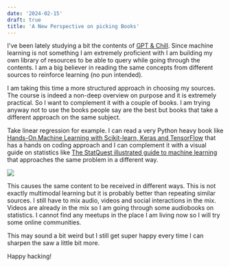 ```yaml
---
date: '2024-02-15'
draft: true
title: 'A New Perspective on picking Books'
---
```


I've been lately studying a bit the contents of [GPT & Chill](https://www.gptandchill.ai/leetcode-for-ml). Since machine learning is not something I am extremely proficient with I am building my own library of resources to be able to query while going through the contents. I am a big believer in reading the same concepts from different sources to reinforce learning (no pun intended).

I am taking this time a more structured approach in choosing my sources. The course is indeed a non-deep overview on purpose and it is extremely practical. So I want to complement it with a couple of books. I am trying anyway not to use the books people say are the best but books that take a different approach on the same subject.

Take linear regression for example. I can read a very Python heavy book like [Hands-On Machine Learning with Scikit-learn, Keras and TensorFlow](https://learning.oreilly.com/library/view/hands-on-machine-learning/9781492032632/) that has a hands on coding approach and I can complement it with a visual guide on statistics like [The StatQuest illustrated guide to machine learning](https://statquest.gumroad.com/l/wvtmc) that approaches the same problem in a different way.

![](/posts/2024-02-15-a-new-perspective-on-books/2024-02-15_14-50.png)

This causes the same content to be received in different ways. This is not exactly multimodal learning but it is probably better than repeating similar sources. I still have to mix audio, videos and social interactions in the mix. Videos are already in the mix so I am going through some audiobooks on statistics. I cannot find any meetups in the place I am living now so I will try some online communities.

This may sound a bit weird but I still get super happy every time I can sharpen the saw a little bit more.

Happy hacking!
